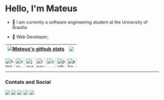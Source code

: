 # Hello, I'm Mateus

- 🌱 I am currently a software engineering student at the University of Brasilia

- 💼 Web Developer;


|<a href="https://github.com/mateus-de-siqueira/github-readme-stats"><img align="center" src="https://github-readme-stats.vercel.app/api?username=mateus-de-siqueira&show_icons=true&include_all_commits=true&hide_border=true&hide=stars&bg_color=E5E5E5&title_color=CC2929&text_color=0D0D0D&icon_color=FF9999" alt="Mateus's github stats" /> </a>|<a href="https://github.com/mateus-de-siqueira/github-readme-stats"><img align="center" src="https://github-readme-stats.vercel.app/api/top-langs/?username=mateus-de-siqueira&layout=compact&bg_color=E5E5E5&title_color=CC2929&text_color=0D0D0D&icon_color=FF9999&hide_border=true" /></a>|
| ------------- | ------------- |

<div>
  <img align="center" alt="html" width=30 height=30 src="https://cdn.jsdelivr.net/gh/devicons/devicon/icons/html5/html5-original.svg" />
  <img align="center" alt="css" width=30 height=30 src="https://cdn.jsdelivr.net/gh/devicons/devicon/icons/css3/css3-original.svg" />
  <img align="center" alt="javascript" width=30 height=30 src="https://cdn.jsdelivr.net/gh/devicons/devicon/icons/javascript/javascript-original.svg" />
  <img align="center" alt="react" width=30 height=30 src="https://cdn.jsdelivr.net/gh/devicons/devicon/icons/react/react-original.svg" />
  <img align="center" alt="c" width=30 height=30 src="https://cdn.jsdelivr.net/gh/devicons/devicon/icons/c/c-original.svg" />
  <img align="center" alt="python" width=30 height=30 src="https://cdn.jsdelivr.net/gh/devicons/devicon/icons/python/python-original.svg" />
  <img align="center" alt="php" width=30 height=30 src="https://cdn.jsdelivr.net/gh/devicons/devicon/icons/php/php-original.svg" />
</div>

--------------------------------------------------------------------------------------------------------------------------------------------------------

### Contats and Social

<div>
  <a href="https://img.shields.io/badge/GitHub-100000?style=for-the-badge&logo=github&logoColor=white" target="_blank"><img src="https://img.shields.io/badge/GitHub-100000?style=for-the-badge&logo=github&logoColor=white"></a>
  <a href="https://www.linkedin.com/in/mateus-de-siqueira-silva/ target="_blank""><img src="https://img.shields.io/badge/LinkedIn-0077B5?style=for-the-badge&logo=linkedin&logoColor=white"></a>
  <a href="https://t.me/Mateus_de_Siqueira" target="_blank"><img src="https://img.shields.io/badge/Telegram-2CA5E0?style=for-the-badge&logo=telegram&logoColor=white" target="_blank"></a>
  <a href="https://api.whatsapp.com/send?phone=5561994007470&text=Quero%20fazer%20um%20or%C3%A7amento." target="_blank"><img src="https://img.shields.io/badge/WhatsApp-25D366?style=for-the-badge&logo=whatsapp&logoColor=white"></a>
  <a href="https://www.instagram.com/mateus_de_siqueira/" target="_blank"><img src="https://img.shields.io/badge/Instagram-E4405F?style=for-the-badge&logo=instagram&logoColor=white"></a>
</div>
